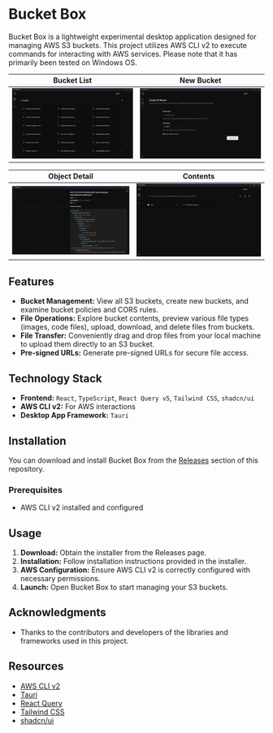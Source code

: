 
# Bucket Box

Bucket Box is a lightweight experimental desktop application designed for managing AWS S3 buckets. This project utilizes AWS CLI v2 to execute commands for interacting with AWS services. Please note that it has primarily been tested on Windows OS.


| Bucket List                              | New Bucket                             |
| ---------------------------------------- | -------------------------------------- |
| ![Bucket List](./public/bucket-list.png) | ![New Bucket](./public/new-bucket.png) |

| Object Detail                             | Contents                           |
| ----------------------------------------- | ---------------------------------- |
| ![Object Detail](./public/obj-detail.png) | ![Contents](./public/contents.png) |

## Features

- **Bucket Management:** View all S3 buckets, create new buckets, and examine bucket policies and CORS rules.
- **File Operations:** Explore bucket contents, preview various file types (images, code files), upload, download, and delete files from buckets.
- **File Transfer:** Conveniently drag and drop files from your local machine to upload them directly to an S3 bucket.
- **Pre-signed URLs:** Generate pre-signed URLs for secure file access.

## Technology Stack

- **Frontend:** `React`, `TypeScript`, `React Query v5`, `Tailwind CSS`, `shadcn/ui`
- **AWS CLI v2:** For AWS interactions
- **Desktop App Framework:** `Tauri`

## Installation

You can download and install Bucket Box from the [Releases](https://github.com/jer-nc/bucket-box/releases) section of this repository.

### Prerequisites

- AWS CLI v2 installed and configured

## Usage

1. **Download:** Obtain the installer from the Releases page.
2. **Installation:** Follow installation instructions provided in the installer.
3. **AWS Configuration:** Ensure AWS CLI v2 is correctly configured with necessary permissions.
4. **Launch:** Open Bucket Box to start managing your S3 buckets.


## Acknowledgments

- Thanks to the contributors and developers of the libraries and frameworks used in this project.

## Resources

- [AWS CLI v2](https://docs.aws.amazon.com/cli/latest/userguide/install-cliv2.html)
- [Tauri](https://tauri.app/)
- [React Query](https://tanstack.com/query/latest/)
- [Tailwind CSS](https://tailwindcss.com/)
- [shadcn/ui](https://ui.shadcn.com/)